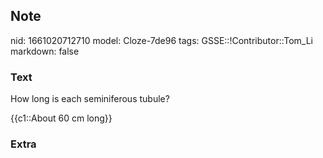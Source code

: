 ## Note
nid: 1661020712710
model: Cloze-7de96
tags: GSSE::!Contributor::Tom_Li
markdown: false

### Text
How long is each seminiferous tubule?

{{c1::About 60 cm long}}

### Extra

